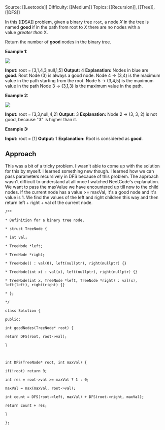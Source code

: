Source: [[Leetcode]]
Difficulty: [[Medium]]
Topics: [[Recursion]], [[Tree]], [[DFS]]

In this [[DSA]] problem, given a binary tree `root`, a node _X_ in the tree is named **good** if in the path from root to _X_ there are no nodes with a value _greater than_ X.

Return the number of **good** nodes in the binary tree.

**Example 1:**

**![](https://assets.leetcode.com/uploads/2020/04/02/test_sample_1.png)**

**Input:** root = [3,1,4,3,null,1,5]
**Output:** 4
**Explanation:** Nodes in blue are **good**.
Root Node (3) is always a good node.
Node 4 -> (3,4) is the maximum value in the path starting from the root.
Node 5 -> (3,4,5) is the maximum value in the path
Node 3 -> (3,1,3) is the maximum value in the path.

**Example 2:**

**![](https://assets.leetcode.com/uploads/2020/04/02/test_sample_2.png)**

**Input:** root = [3,3,null,4,2]
**Output:** 3
**Explanation:** Node 2 -> (3, 3, 2) is not good, because "3" is higher than it.

**Example 3:**

**Input:** root = [1]
**Output:** 1
**Explanation:** Root is considered as **good**.

## Approach 
This was a bit of a tricky problem. I wasn't able to come up with the solution for this by myself. I learned something new though. I learned how we can pass parameters recursively in DFS because of this problem. 
The approach wasn't difficult to understand at all once I watched NeetCode's explanation.
We want to pass the maxValue we have encountered up till now to the child nodes.
If the current node has a value >= maxVal, it's a good node and it's value is 1.
We find the values of the left and right children this way and then return left + right + val of the current node.
```
/**

* Definition for a binary tree node.

* struct TreeNode {

* int val;

* TreeNode *left;

* TreeNode *right;

* TreeNode() : val(0), left(nullptr), right(nullptr) {}

* TreeNode(int x) : val(x), left(nullptr), right(nullptr) {}

* TreeNode(int x, TreeNode *left, TreeNode *right) : val(x), left(left), right(right) {}

* };

*/

class Solution {

public:

int goodNodes(TreeNode* root) {

return DFS(root, root->val);

}

  

int DFS(TreeNode* root, int maxVal) {

if(!root) return 0;

int res = root->val >= maxVal ? 1 : 0;

maxVal = max(maxVal, root->val);

int count = DFS(root->left, maxVal) + DFS(root->right, maxVal);

return count + res;

}

};
```